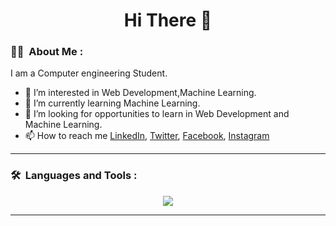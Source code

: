 

<!--
**AavashGyawali/AavashGyawali** is a ✨ _special_ ✨ repository because its `README.md` (this file) appears on your GitHub profile.

Here are some ideas to get you started:

- 🔭 I’m currently working on ...
- 🌱 I’m currently learning ...
- 👯 I’m looking to collaborate on ...
- 🤔 I’m looking for help with ...
- 💬 Ask me about ...
- 📫 How to reach me: ...
- 😄 Pronouns: ...
- ⚡ Fun fact: ...
-->
<h1 align="center">Hi There 👋 </h1>

### :man_technologist: &nbsp;About Me :

I am a Computer engineering Student.

- 👀 I’m interested in Web Development,Machine Learning.
- 🌱 I’m currently learning Machine Learning.
- 💞️ I’m looking for opportunities to learn in Web Development and Machine Learning.
- 📫 How to reach me [LinkedIn](https://www.linkedin.com/in/aavashgyawali/), [Twitter](https://twitter.com/aavashuzumaki), [Facebook](https://www.facebook.com/aavashgyawali12), [Instagram](https://www.instagram.com/aavashgyawali/)

---

### 🛠 &nbsp;Languages and Tools :

<p align="center">
  <a href="https://skillicons.dev">
    <img src="https://skillicons.dev/icons?i=html,css,python,git,c,cpp,flutter,tensorflow" />
  </a>
</p>

---

